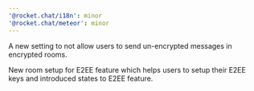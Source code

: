 ```yaml
---
'@rocket.chat/i18n': minor
'@rocket.chat/meteor': minor
---
```


A new setting to not allow users to send un-encrypted messages in encrypted rooms.

New room setup for E2EE feature which helps users to setup their E2EE keys and introduced states to E2EE feature.
